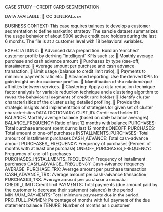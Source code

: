 CASE STUDY – CREDIT CARD
SEGMENTATION 

DATA AVAILABLE:
 CC GENERAL.csv

BUSINESS CONTEXT:
This case requires trainees to develop a customer segmentation to define marketing strategy. The
sample dataset summarizes the usage behavior of about 9000 active credit card holders during the
last 6 months. The file is at a customer level with 18 behavioral variables. 

EXPECTATIONS :
 Advanced data preparation: Build an ‘enriched’ customer profile by deriving “intelligent” KPIs
such as:
 Monthly average purchase and cash advance amount
 Purchases by type (one-off, installments)
 Average amount per purchase and cash advance transaction,
 Limit usage (balance to credit limit ratio),
 Payments to minimum payments ratio etc.
 Advanced reporting: Use the derived KPIs to gain insight on the customer profiles.
 Identification of the relationships/ affinities between services.
 Clustering: Apply a data reduction technique factor analysis for variable reduction technique
and a clustering algorithm to reveal the behavioural segments of credit card holders
 Identify cluster characterisitics of the cluster using detailed profiling.
 Provide the strategic insights and implementation of strategies for given set of cluster
characteristics
DATA DICTIONARY:
CUST_ID: Credit card holder ID
BALANCE: Monthly average balance (based on daily balance averages)
BALANCE_FREQUENCY: Ratio of last 12 months with balance
PURCHASES: Total purchase amount spent during last 12 months
ONEOFF_PURCHASES: Total amount of one-off purchases
INSTALLMENTS_PURCHASES: Total amount of installment purchases
CASH_ADVANCE: Total cash-advance amount
PURCHASES_ FREQUENCY: Frequency of purchases (Percent of months with at least one
purchase)
ONEOFF_PURCHASES_FREQUENCY: Frequency of one-off-purchases
PURCHASES_INSTALLMENTS_FREQUENCY: Frequency of installment purchases
CASH_ADVANCE_ FREQUENCY: Cash-Advance frequency
AVERAGE_PURCHASE_TRX: Average amount per purchase transaction
CASH_ADVANCE_TRX: Average amount per cash-advance transaction
PURCHASES_TRX: Average amount per purchase transaction
CREDIT_LIMIT: Credit limit
PAYMENTS: Total payments (due amount paid by the customer to decrease their statement
balance) in the period
MINIMUM_PAYMENTS: Total minimum payments due in the period.
PRC_FULL_PAYMEN: Percentage of months with full payment of the due statement balance
TENURE: Number of months as a customer 
